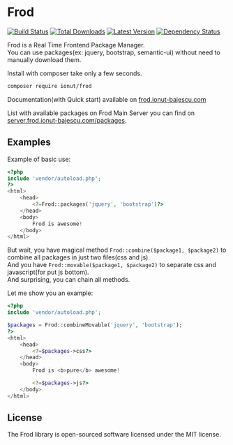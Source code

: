 Frod
====================
[![Build Status](https://img.shields.io/travis/IonutBajescu/frod.svg)](https://travis-ci.org/IonutBajescu/frod)
[![Total Downloads](https://img.shields.io/packagist/dt/ionut/frod.svg)](https://packagist.org/packages/ionut/frod)
[![Latest Version](http://img.shields.io/packagist/v/ionut/frod.svg)](https://packagist.org/packages/ionut/frod)
[![Dependency Status](https://www.versioneye.com/php/ionut:frod/badge.svg)](https://www.versioneye.com/php/ionut:frod)

Frod is a Real Time Frontend Package Manager. <br/>
You can use packages(ex: jquery, bootstrap, semantic-ui) without need to manually download them.

Install with composer take only a few seconds.
```bash
composer require ionut/frod
```

Documentation(with Quick start) available on [frod.ionut-bajescu.com](http://frod.ionut-bajescu.com)

List with available packages on Frod Main Server you can find on  [server.frod.ionut-bajescu.com/packages](http://server.frod.ionut-bajescu.com/packages).

Examples
---

Example of basic use:
```php
<?php
include 'vendor/autoload.php';
?>
<html>
    <head>
        <?=Frod::packages('jquery', 'bootstrap')?>
    </head>
    <body>
        Frod is awesome!
    </body>
</html>
```

But wait, you have magical method `Frod::combine($package1, $package2)` to combine all packages in just two files(css and js). <br>
And you have `Frod::movable($package1, $package2)` to separate css and javascript(for put js bottom). <br>
And surprising, you can chain all methods.

Let me show you an example:
```php
<?php
include 'vendor/autoload.php';

$packages = Frod::combineMovable('jquery', 'bootstrap');
?>
<html>
    <head>
        <?=$packages->css?>
    </head>
    <body>
        Frod is <b>pure</b> awesome!

        <?=$packages->js?>
    </body>
</html>
```

License
---------------------

The Frod library is open-sourced software licensed under the MIT license.